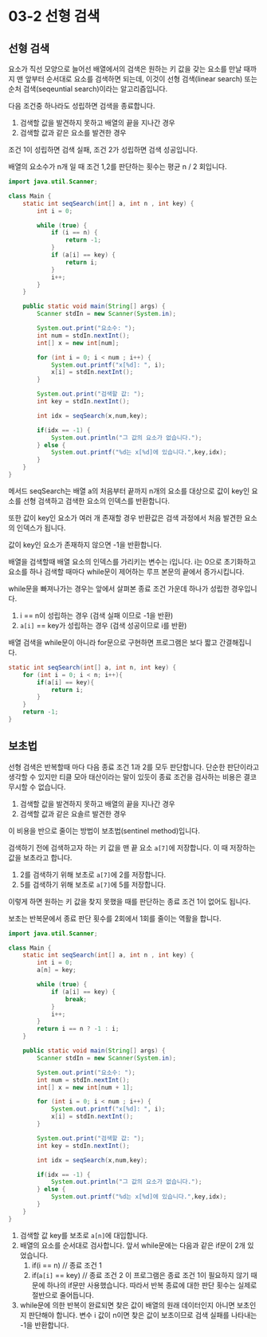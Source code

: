 # 03-2 선형 검색

## 선형 검색

요소가 직선 모양으로 늘어선 배열에서의 검색은 원하는 키 값을 갖는 요소를 만날 때까지 맨 앞부터 순서대로 요소를 검색하면 되는데, 이것이 선형 검색(linear search) 또는 순처 검색(seqeuntial search)이라는 알고리즘입니다.

다음 조건중 하나라도 성립하면 검색을 종료합니다.

1. 검색할 값을 발견하지 못하고 배열의 끝을 지나간 경우
1. 검색할 값과 같은 요소를 발견한 경우

조건 1이 성립하면 검색 실패, 조건 2가 성립하면 검색 성공입니다.

배열의 요소수가 n개 일 때 조건 1,2를 판단하는 횟수는 평균 n / 2 회입니다.

```java
import java.util.Scanner;

class Main {
    static int seqSearch(int[] a, int n , int key) {
        int i = 0;

        while (true) {
            if (i == n) {
                return -1;
            }
            if (a[i] == key) {
                return i;
            }
            i++;
        }
    }

    public static void main(String[] args) {
        Scanner stdIn = new Scanner(System.in);

        System.out.print("요소수: ");
        int num = stdIn.nextInt();
        int[] x = new int[num];

        for (int i = 0; i < num ; i++) {
            System.out.printf("x[%d]: ", i);
            x[i] = stdIn.nextInt();
        }

        System.out.print("검색할 값: ");
        int key = stdIn.nextInt();

        int idx = seqSearch(x,num,key);

        if(idx == -1) {
            System.out.println("그 값의 요소가 없습니다.");
        } else {
            System.out.printf("%d는 x[%d]에 있습니다.",key,idx);
        }
    }
}
```

메서드 seqSearch는 배열 a의 처음부터 끝까지 n개의 요소를 대상으로 값이 key인 요소를 선형 검색하고 검색한 요소의 인덱스를 반환합니다.

또한 값이 key인 요소가 여러 개 존재할 경우 반환값은 검색 과정에서 처음 발견한 요소의 인덱스가 됩니다.

값이 key인 요소가 존재하지 않으면 -1을 반환합니다.

배열을 검색할때 배열 요소의 인덱스를 가리키는 변수는 i입니다. i는 0으로 초기화하고 요소를 하나 검색할 때마다 while문이 제어하는 루프 본문의 끝에서 증가시킵니다.

while문을 빠져나가는 경우는 앞에서 살펴본 종료 조건 가운데 하나가 성립한 경우입니다.

1. i == n이 성립하는 경우 (검색 실패 이므로 -1을 반환)
1. `a[i]` == key가 성립하는 경우 (검색 성공이므로 i를 반환)

배열 검색을 while문이 아니라 for문으로 구현하면 프로그램은 보다 짧고 간결해집니다.

```java
static int seqSearch(int[] a, int n, int key) {
    for (int i = 0; i < n; i++){
        if(a[i] == key){
            return i;
        }
    }
    return -1;
}
```

## 보초법

선형 검색은 반복할때 마다 다음 종료 조건 1과 2를 모두 판단합니다. 단순한 판단이라고 생각할 수 있지만 티클 모아 태산이라는 말이 있듯이 종료 조건을 검사하는 비용은 결코 무시할 수 없습니다.

1. 검색할 값을 발견하지 못하고 배열의 끝을 지나간 경우
1. 검색할 값과 같은 요솔르 발견한 경우

이 비용을 반으로 줄이는 방법이 보초법(sentinel method)입니다.

검색하기 전에 검색하고자 하는 키 값을 맨 끝 요소 `a[7]`에 저장합니다. 이 때 저장하는 값을 보초라고 합니다.

1. 2를 검색하기 위해 보초로 `a[7]`에 2를 저장합니다.
1. 5를 검색하기 위해 보초로 `a[7]`에 5를 저장합니다.

이렇게 하면 원하는 키 값을 찾지 못했을 때를 판단하는 종료 조건 1이 없어도 됩니다.

보초는 반복문에서 종료 판단 횟수를 2회에서 1회를 줄이는 역활을 합니다.

```java
import java.util.Scanner;

class Main {
    static int seqSearch(int[] a, int n , int key) {
        int i = 0;
        a[n] = key;

        while (true) {
            if (a[i] == key) {
                break;
            }
            i++;
        }
        return i == n ? -1 : i;
    }

    public static void main(String[] args) {
        Scanner stdIn = new Scanner(System.in);

        System.out.print("요소수: ");
        int num = stdIn.nextInt();
        int[] x = new int[num + 1];

        for (int i = 0; i < num ; i++) {
            System.out.printf("x[%d]: ", i);
            x[i] = stdIn.nextInt();
        }

        System.out.print("검색할 값: ");
        int key = stdIn.nextInt();

        int idx = seqSearch(x,num,key);

        if(idx == -1) {
            System.out.println("그 값의 요소가 없습니다.");
        } else {
            System.out.printf("%d는 x[%d]에 있습니다.",key,idx);
        }
    }
}
```

1. 검색할 값 key를 보초로 `a[n]`에 대입합니다.
1. 배열의 요소를 순서대로 검사합니다. 앞서 while문에는 다음과 같은 if문이 2개 있었습니다.
    1. if(i == n) // 종료 조건 1
    1. if(`a[i]` == key) // 종료 조건 2
       이 프로그램은 종료 조건 1이 필요하지 않기 때문에 하나의 if문만 사용했습니다. 따라서 반복 종료에 대한 판단 횟수는 실제로 절반으로 줄어듭니다.
1. while문에 의한 반복이 완료되면 찾은 값이 배열의 원래 데이터인지 아니면 보초인지 판단해야 합니다. 변수 i 값이 n이면 찾은 값이 보초이므로 검색 실패를 나타내는 -1을 반환합니다.
